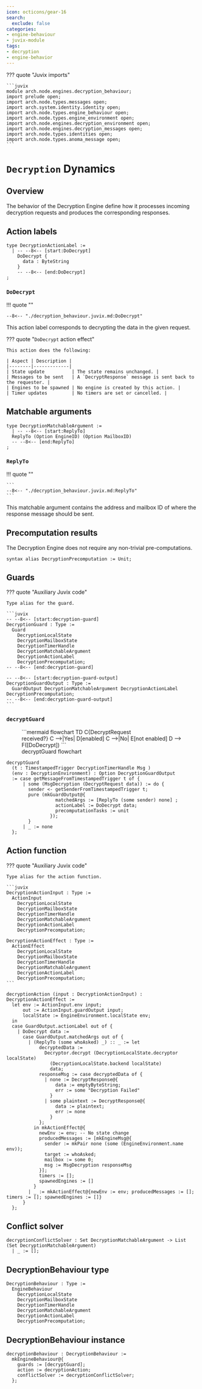 ```yaml
---
icon: octicons/gear-16
search:
  exclude: false
categories:
- engine-behaviour
- juvix-module
tags:
- decryption
- engine-behavior
---
```


??? quote "Juvix imports"

    ```juvix
    module arch.node.engines.decryption_behaviour;
    import prelude open;
    import arch.node.types.messages open;
    import arch.system.identity.identity open;
    import arch.node.types.engine_behaviour open;
    import arch.node.types.engine_environment open;
    import arch.node.engines.decryption_environment open;
    import arch.node.engines.decryption_messages open;
    import arch.node.types.identities open;
    import arch.node.types.anoma_message open;
    ```

# `Decryption` Dynamics

## Overview

The behavior of the Decryption Engine define how it processes incoming decryption requests and produces the corresponding responses.

## Action labels

<!-- --8<-- [start:decryption-action-label] -->
```juvix
type DecryptionActionLabel :=
  | -- --8<-- [start:DoDecrypt]
    DoDecrypt {
      data : ByteString
    }
    -- --8<-- [end:DoDecrypt]
;
```
<!-- --8<-- [end:decryption-action-label] -->

### `DoDecrypt`

!!! quote ""

    --8<-- "./decryption_behaviour.juvix.md:DoDecrypt"

This action label corresponds to decrypting the data in the given request.

??? quote "`DoDecrypt` action effect"

    This action does the following:

    | Aspect | Description |
    |--------|-------------|
    | State update          | The state remains unchanged. |
    | Messages to be sent   | A `DecryptResponse` message is sent back to the requester. |
    | Engines to be spawned | No engine is created by this action. |
    | Timer updates         | No timers are set or cancelled. |

## Matchable arguments

<!-- --8<-- [start:decryption-matchable-argument] -->

```juvix
type DecryptionMatchableArgument :=
  | -- --8<-- [start:ReplyTo]
  ReplyTo (Option EngineID) (Option MailboxID)
  -- --8<-- [end:ReplyTo]
;
```
<!-- --8<-- [end:decryption-matchable-argument] -->

### `ReplyTo`

!!! quote ""

    ```
    --8<-- "./decryption_behaviour.juvix.md:ReplyTo"
    ```

This matchable argument contains the address and mailbox ID of where the response message should be sent.

## Precomputation results

The Decryption Engine does not require any non-trivial pre-computations.

<!-- --8<-- [start:decryption-precomputation-entry] -->
```juvix
syntax alias DecryptionPrecomputation := Unit;
```
<!-- --8<-- [end:decryption-precomputation-entry] -->

## Guards

??? quote "Auxiliary Juvix code"

    Type alias for the guard.

    ```juvix
    -- --8<-- [start:decryption-guard]
    DecryptionGuard : Type :=
      Guard
        DecryptionLocalState
        DecryptionMailboxState
        DecryptionTimerHandle
        DecryptionMatchableArgument
        DecryptionActionLabel
        DecryptionPrecomputation;
    -- --8<-- [end:decryption-guard]

    -- --8<-- [start:decryption-guard-output]
    DecryptionGuardOutput : Type :=
      GuardOutput DecryptionMatchableArgument DecryptionActionLabel DecryptionPrecomputation;
    -- --8<-- [end:decryption-guard-output]
    ```

### `decryptGuard`

<figure markdown>
```mermaid
flowchart TD
    C{DecryptRequest<br>received?}
    C -->|Yes| D[enabled]
    C -->|No| E[not enabled]
    D --> F([DoDecrypt])
```
<figcaption>decryptGuard flowchart</figcaption>
</figure>

<!-- --8<-- [start:decrypt-guard] -->
```juvix
decryptGuard
  (t : TimestampedTrigger DecryptionTimerHandle Msg )
  (env : DecryptionEnvironment) : Option DecryptionGuardOutput
  := case getMessageFromTimestampedTrigger t of {
      | some (MsgDecryption (DecryptRequest data)) := do {
        sender <- getSenderFromTimestampedTrigger t;
        pure (mkGuardOutput@{
                  matchedArgs := [ReplyTo (some sender) none] ;
                  actionLabel := DoDecrypt data;
                  precomputationTasks := unit
                });
        }
      | _ := none
  };
```
<!-- --8<-- [end:decrypt-guard] -->

## Action function

??? quote "Auxiliary Juvix code"

    Type alias for the action function.

    ```juvix
    DecryptionActionInput : Type :=
      ActionInput
        DecryptionLocalState
        DecryptionMailboxState
        DecryptionTimerHandle
        DecryptionMatchableArgument
        DecryptionActionLabel
        DecryptionPrecomputation;

    DecryptionActionEffect : Type :=
      ActionEffect
        DecryptionLocalState
        DecryptionMailboxState
        DecryptionTimerHandle
        DecryptionMatchableArgument
        DecryptionActionLabel
        DecryptionPrecomputation;
    ```

<!-- --8<-- [start:action-function] -->
```juvix
decryptionAction (input : DecryptionActionInput) : DecryptionActionEffect :=
  let env := ActionInput.env input;
      out := ActionInput.guardOutput input;
      localState := EngineEnvironment.localState env;
  in
  case GuardOutput.actionLabel out of {
    | DoDecrypt data :=
      case GuardOutput.matchedArgs out of {
        | (ReplyTo (some whoAsked) _) :: _ := let
            decryptedData :=
              Decryptor.decrypt (DecryptionLocalState.decryptor localState)
                (DecryptionLocalState.backend localState)
                data;
            responseMsg := case decryptedData of {
              | none := DecryptResponse@{
                  data := emptyByteString;
                  err := some "Decryption Failed"
                }
              | some plaintext := DecryptResponse@{
                  data := plaintext;
                  err := none
                }
            };
          in mkActionEffect@{
            newEnv := env; -- No state change
            producedMessages := [mkEngineMsg@{
              sender := mkPair none (some (EngineEnvironment.name env));
              target := whoAsked;
              mailbox := some 0;
              msg := MsgDecryption responseMsg
            }];
            timers := [];
            spawnedEngines := []
          }
        | _ := mkActionEffect@{newEnv := env; producedMessages := []; timers := []; spawnedEngines := []}
      }
  };
```
<!-- --8<-- [end:action-function] -->

## Conflict solver

```juvix
decryptionConflictSolver : Set DecryptionMatchableArgument -> List (Set DecryptionMatchableArgument)
  | _ := [];
```

## DecryptionBehaviour type

<!-- --8<-- [start:DecryptionBehaviour] -->
```juvix
DecryptionBehaviour : Type :=
  EngineBehaviour
    DecryptionLocalState
    DecryptionMailboxState
    DecryptionTimerHandle
    DecryptionMatchableArgument
    DecryptionActionLabel
    DecryptionPrecomputation;
```
<!-- --8<-- [end:DecryptionBehaviour] -->

## DecryptionBehaviour instance

<!-- --8<-- [start:DecryptionBehaviour-instance] -->
```juvix
decryptionBehaviour : DecryptionBehaviour :=
  mkEngineBehaviour@{
    guards := [decryptGuard];
    action := decryptionAction;
    conflictSolver := decryptionConflictSolver;
  };
```
<!-- --8<-- [end:DecryptionBehaviour-instance] -->
